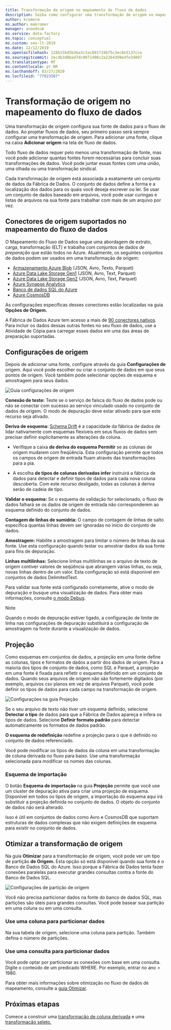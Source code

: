 ```yaml
---
title: Transformação de origem no mapeamento do fluxo de dados
description: Saiba como configurar uma transformação de origem no mapeamento do fluxo de dados.
author: kromerm
ms.author: makromer
manager: anandsub
ms.service: data-factory
ms.topic: conceptual
ms.custom: seo-lt-2019
ms.date: 12/12/2019
ms.openlocfilehash: 128b15bd5b3ba3c3ac891719bf5c3ec8e5137cce
ms.sourcegitcommit: 2ec4b3d0bad7dc0071400c2a2264399e4fe34897
ms.translationtype: MT
ms.contentlocale: pt-BR
ms.lasthandoff: 03/27/2020
ms.locfileid: "77023507"
---
```

# <a name="source-transformation-in-mapping-data-flow"></a>Transformação de origem no mapeamento do fluxo de dados 

Uma transformação de origem configura sua fonte de dados para o fluxo de dados. Ao projetar fluxos de dados, seu primeiro passo será sempre configurar uma transformação de origem. Para adicionar uma fonte, clique na caixa **Adicionar origem** na tela de fluxo de dados.

Todo fluxo de dados requer pelo menos uma transformação de fonte, mas você pode adicionar quantas fontes forem necessárias para concluir suas transformações de dados. Você pode juntar essas fontes com uma união, uma olhada ou uma transformação sindical.

Cada transformação de origem está associada a exatamente um conjunto de dados da Fábrica de Dados. O conjunto de dados define a forma e a localização dos dados para os quais você deseja escrever ou ler. Se usar um conjunto de dados baseado em arquivos, você pode usar curingas e listas de arquivos na sua fonte para trabalhar com mais de um arquivo por vez.

## <a name="supported-source-connectors-in-mapping-data-flow"></a>Conectores de origem suportados no mapeamento do fluxo de dados

O Mapeamento do Fluxo de Dados segue uma abordagem de extrato, carga, transformação (ELT) e trabalha com conjuntos de dados *de preparação* que estão todos no Azure. Atualmente, os seguintes conjuntos de dados podem ser usados em uma transformação de origem:
    
* [Armazenamento Azure Blob](connector-azure-blob-storage.md#mapping-data-flow-properties) (JSON, Avro, Texto, Parquet)
* [Azure Data Lake Storage Gen1](connector-azure-data-lake-store.md#mapping-data-flow-properties) (JSON, Avro, Text, Parquet)
* [Azure Data Lake Storage Gen2](connector-azure-data-lake-storage.md#mapping-data-flow-properties) (JSON, Avro, Text, Parquet)
* [Azure Synapse Analytics](connector-azure-sql-data-warehouse.md#mapping-data-flow-properties)
* [Banco de dados SQL do Azure](connector-azure-sql-database.md#mapping-data-flow-properties)
* [Azure CosmosDB](connector-azure-cosmos-db.md#mapping-data-flow-properties)

As configurações específicas desses conectores estão localizadas na guia **Opções de Origem.** 

A Fábrica de Dados Azure tem acesso a mais de [90 conectores nativos](connector-overview.md). Para incluir os dados dessas outras fontes no seu fluxo de dados, use a Atividade de Cópia para carregar esses dados em uma das áreas de preparação suportadas.

## <a name="source-settings"></a>Configurações de origem

Depois de adicionar uma fonte, configure através da guia **Configurações de** origem. Aqui você pode escolher ou criar o conjunto de dados em que seus pontos de origem. Você também pode selecionar opções de esquema e amostragem para seus dados.

![Guia configurações de origem](media/data-flow/source1.png "Guia configurações de origem")

**Conexão de teste:** Teste se o serviço de faísca do fluxo de dados pode ou não se conectar com sucesso ao serviço vinculado usado no conjunto de dados de origem. O modo de depuração deve estar ativado para que este recurso seja ativado.

**Deriva de esquema:** [Schema Drift](concepts-data-flow-schema-drift.md) é a capacidade da fábrica de dados de lidar nativamente com esquemas flexíveis em seus fluxos de dados sem precisar definir explicitamente as alterações da coluna.

* Verifique a caixa **de deriva do esquema Permitir** se as colunas de origem mudarem com freqüência. Esta configuração permite que todos os campos de origem de entrada fluam através das transformações para a pia.

* A escolha **de tipos de colunas derivadas infer** instruirá a fábrica de dados para detectar e definir tipos de dados para cada nova coluna descoberta. Com este recurso desligado, todas as colunas à deriva serão de cadeia de tipo.

**Validar o esquema:** Se o esquema de validação for selecionado, o fluxo de dados falhará se os dados de origem de entrada não corresponderem ao esquema definido do conjunto de dados.

**Contagem de linhas de sumidria:** O campo de contagem de linhas de salto especifica quantas linhas devem ser ignoradas no início do conjunto de dados.

**Amostragem:** Habilite a amostragem para limitar o número de linhas da sua fonte. Use esta configuração quando testar ou amostrar dados da sua fonte para fins de depuração.

**Linhas multilinhas:** Selecione linhas multilinhas se o arquivo de texto de origem contiver valores de seqüência que abrangem várias linhas, ou seja, novas linhas dentro de um valor. Esta configuração só está disponível em conjuntos de dados DelimitedText.

Para validar sua fonte está configurado corretamente, ative o modo de depuração e busque uma visualização de dados. Para obter mais informações, consulte [o modo Debug](concepts-data-flow-debug-mode.md).

> [!NOTE]
> Quando o modo de depuração estiver ligado, a configuração de limite de linha nas configurações de depuração substituirá a configuração de amostragem na fonte durante a visualização de dados.

## <a name="projection"></a>Projeção

Como esquemas em conjuntos de dados, a projeção em uma fonte define as colunas, tipos e formatos de dados a partir dos dados de origem. Para a maioria dos tipos de conjunto de dados, como SQL e Parquet, a projeção em uma fonte é fixada para refletir o esquema definido em um conjunto de dados. Quando seus arquivos de origem não são fortemente digitados (por exemplo, arquivos csv planos em vez de arquivos Parquet), você pode definir os tipos de dados para cada campo na transformação de origem.

![Configurações na guia Projeção](media/data-flow/source3.png "Projeção")

Se o seu arquivo de texto não tiver um esquema definido, selecione **Detectar o tipo** de dados para que a Fábrica de Dados apareça e infera os tipos de dados. Selecione **Definir formato padrão** para detectar automaticamente os formatos de dados padrão.

**O esquema de redefinição** redefine a projeção para o que é definido no conjunto de dados referenciado.

Você pode modificar os tipos de dados da coluna em uma transformação de coluna derivada no fluxo para baixo. Use uma transformação selecionada para modificar os nomes das colunas.

### <a name="import-schema"></a>Esquema de importação

O botão **Esquema de importação** na guia **Projeção** permite que você use um cluster de depuração ativa para criar uma projeção de esquema. Disponível em todos os tipos de origem, a importação do esquema aqui irá substituir a projeção definida no conjunto de dados. O objeto do conjunto de dados não será alterado.

Isso é útil em conjuntos de dados como Avro e CosmosDB que suportam estruturas de dados complexas que não exigem definições de esquema para existir no conjunto de dados.

## <a name="optimize-the-source-transformation"></a>Otimizar a transformação de origem

Na guia **Otimizar** para a transformação de origem, você pode ver um tipo de partição **de Origem.** Esta opção só está disponível quando sua fonte é o Banco de Dados SQL do Azure. Isso porque a Fábrica de Dados tenta fazer conexões paralelas para executar grandes consultas contra a fonte do Banco de Dados SQL.

![Configurações de partição de origem](media/data-flow/sourcepart3.png "particionamento")

Você não precisa particionar dados na fonte do banco de dados SQL, mas partições são úteis para grandes consultas. Você pode basear sua partição em uma coluna ou em uma consulta.

### <a name="use-a-column-to-partition-data"></a>Use uma coluna para particionar dados

Na sua tabela de origem, selecione uma coluna para partição. Também defina o número de partições.

### <a name="use-a-query-to-partition-data"></a>Use uma consulta para particionar dados

Você pode optar por particionar as conexões com base em uma consulta. Digite o conteúdo de um predicado WHERE. Por exemplo, entrar no ano > 1980.

Para obter mais informações sobre otimização no fluxo de dados de mapeamento, consulte a [guia Otimizar](concepts-data-flow-overview.md#optimize).

## <a name="next-steps"></a>Próximas etapas

Comece a construir uma [transformação de coluna derivada](data-flow-derived-column.md) e uma [transformação seleto.](data-flow-select.md)
